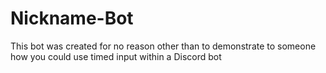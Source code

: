 # Nickname-Bot

This bot was created for no reason other than to demonstrate to someone how you could use timed input within a Discord bot
